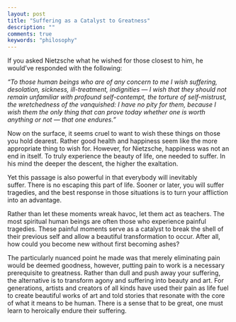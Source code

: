```yaml
---
layout: post
title: "Suffering as a Catalyst to Greatness"
description: ""
comments: true
keywords: "philosophy"
---
```


If you asked Nietzsche what he wished for those closest to him, he would’ve responded with the following:

*“To those human beings who are of any concern to me I wish suffering, desolation, sickness, ill-treatment, indignities — I wish that they should not remain unfamiliar with profound self-contempt, the torture of self-mistrust, the wretchedness of the vanquished: I have no pity for them, because I wish them the only thing that can prove today whether one is worth anything or not — that one endures.”*

Now on the surface, it seems cruel to want to wish these things on those you hold dearest. Rather good health and happiness seem like the more appropriate thing to wish for. However, for Nietzsche, happiness was not an end in itself. To truly experience the beauty of life, one needed to suffer. In his mind the deeper the descent, the higher the exaltation.

Yet this passage is also powerful in that everybody will inevitably suffer. There is no escaping this part of life. Sooner or later, you will suffer tragedies, and the best response in those situations is to turn your affliction into an advantage.

Rather than let these moments wreak havoc, let them act as teachers. The most spiritual human beings are often those who experience painful tragedies. These painful moments serve as a catalyst to break the shell of their previous self and allow a beautiful transformation to occur. After all, how could you become new without first becoming ashes?

The particularly nuanced point he made was that merely eliminating pain would be deemed goodness, however, putting pain to work is a necessary prerequisite to greatness. Rather than dull and push away your suffering, the alternative is to transform agony and suffering into beauty and art. For generations, artists and creators of all kinds have used their pain as life fuel to create beautiful works of art and told stories that resonate with the core of what it means to be human. There is a sense that to be great, one must learn to heroically endure their suffering.
